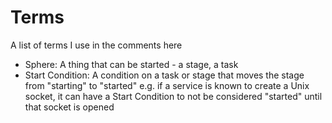 # Terms

A list of terms I use in the comments here

- Sphere: A thing that can be started - a stage, a task
- Start Condition: A condition on a task or stage that moves the stage from "starting" to "started"
e.g. if a service is known to create a Unix socket, it can have a Start Condition to not be considered "started"
until that socket is opened